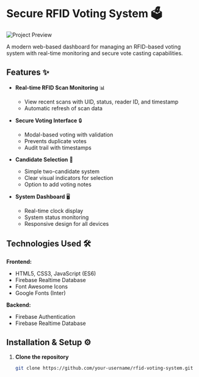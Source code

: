# Secure RFID Voting System 🗳️

![Project Preview](screenshot.png) <!-- Add a screenshot if available -->

A modern web-based dashboard for managing an RFID-based voting system with real-time monitoring and secure vote casting capabilities.

## Features ✨

- **Real-time RFID Scan Monitoring** 📊  
  - View recent scans with UID, status, reader ID, and timestamp
  - Automatic refresh of scan data

- **Secure Voting Interface** 🔒  
  - Modal-based voting with validation
  - Prevents duplicate votes
  - Audit trail with timestamps

- **Candidate Selection** 👥  
  - Simple two-candidate system
  - Clear visual indicators for selection
  - Option to add voting notes

- **System Dashboard** 🖥️  
  - Real-time clock display
  - System status monitoring
  - Responsive design for all devices

## Technologies Used 🛠️

**Frontend:**
- HTML5, CSS3, JavaScript (ES6)
- Firebase Realtime Database
- Font Awesome Icons
- Google Fonts (Inter)

**Backend:**
- Firebase Authentication
- Firebase Realtime Database

## Installation & Setup ⚙️

1. **Clone the repository**
   ```bash
   git clone https://github.com/your-username/rfid-voting-system.git

  
